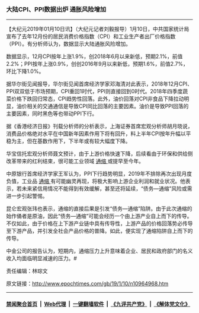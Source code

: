 ### 大陆CPI、PPI数据出炉 通胀风险增加
------------------------

<p>
 【大纪元2019年01月10日讯】（大纪元记者刘毅报导）1月10日，中共国家统计局宣布了去年12月份的居民消费价格指数（CPI）和工业生产者出厂价格指数（PPI）。有分析师认为，数据显示大陆通胀风险增加。
</p>
<p>
 数据显示，12月CPI按年上涨1.9%，创2018年6月以来新低，预期2.1%，前值2.2%；PPI按年上涨0.9%，创创2016年9月以来新低，预期1.6%，前值2.7%，环比下降1.0%。
</p>
<p>
 据华尔街见闻报导，华尔街见闻首席经济学家邓海清对此表示，2018年12月CPI、PPI双双低于市场预期，CPI重回1时代，PPI则直接回到0时代。2018年四季度蔬菜价格下跌回归常态，CPI趋势性回落。此外，油价回落对CPI非食品下降拉动明显，油价相关的交通通信是导致CPI同比回落的主要因素。油价是导致PPI回落的主要因素，同时黑色等也带动PPI下行。
</p>
<p>
 据《香港经济日报》刊载分析师的分析表示，上海证券首席宏观分析师胡月晓说，消费品价格绝对水平在中国新年因素作用下将有回升，料上半年CPI按年升幅以平稳为主，但在基数作用下，下半年或有较大幅度下降。
</p>
<p>
 华宝信托宏观分析师聂文预计，由于上游价格快速下降，后续看由于环保和供给侧改革带来的红利结束，很可能工业领域
 <a href="http://www.epochtimes.com/gb/tag/%E9%80%9A%E7%BC%A9.html">
  通缩
 </a>
 或提早至今年。
</p>
<p>
 中原银行首席经济学家王军认为，PPI下行趋势明显，2019年不排除再次出现月度负值，工业品
 <a href="http://www.epochtimes.com/gb/tag/%E9%80%9A%E7%BC%A9.html">
  通缩
 </a>
 有可能幽灵再现，将极大影响上游企业利润和就业状况。他表示，若未来紧信用情况不能得到有效缓解，甚至还将延续，“债务—通缩”风险或需进一步引起警惕。
</p>
<p>
 昆仑宏观张玮也表示，通缩的直接后果是引发“债务—通缩”陷阱。由于此次通缩的始作俑者是原油，因此“债务—通缩”可能会经历一个由上游产业自上而下的传导。不仅如此，由于价格在上下游产业链中具有传导性，上游产品的价格回落势必传导至下游产品，并引发全社会产品价格的普降。如此，便实现了通缩陷阱自上而下的传导。
</p>
<p>
 中金公司的报告认为，短期内，通缩压力上升意味着企业、居民和政府部门的名义收入均面临明显减速的压力。#
</p>
<p>
 责任编辑：林琮文
</p>

原文链接：http://www.epochtimes.com/gb/19/1/10/n10964968.htm


------------------------
#### [禁闻聚合首页](https://github.com/gfw-breaker/banned-news/blob/master/README.md) &nbsp;|&nbsp; [Web代理](https://github.com/gfw-breaker/open-proxy/blob/master/README.md) &nbsp;|&nbsp; [一键翻墙软件](https://github.com/gfw-breaker/nogfw/blob/master/README.md) &nbsp;|&nbsp; [《九评共产党》](https://github.com/gfw-breaker/9ping.md/blob/master/README.md#九评之一评共产党是什么) &nbsp;|&nbsp; [《解体党文化》](https://github.com/gfw-breaker/jtdwh.md/blob/master/README.md#绪论)